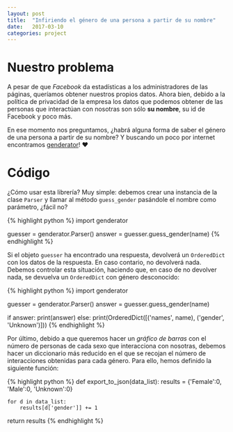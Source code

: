 ```yaml
---
layout: post
title:  "Infiriendo el género de una persona a partir de su nombre"
date:   2017-03-10
categories: project
---
```


# Nuestro problema
A pesar de que _Facebook_ da estadísticas a los administradores de las páginas, queríamos obtener nuestros propios datos. Ahora bien, debido a la política de privacidad de la empresa los datos que podemos obtener de las personas que interactúan con nosotras son sólo __su nombre__, su id de Facebook y poco más. 

En ese momento nos preguntamos, ¿habrá alguna forma de saber el género de una persona a partir de su nombre? Y buscando un poco por internet encontramos [genderator](https://github.com/davidmogar/genderator)! :heart:

# Código
¿Cómo usar esta librería? Muy simple: debemos crear una instancia de la clase `Parser` y llamar al método `guess_gender` pasándole el nombre como parámetro, ¿fácil no?

{% highlight python %}
import genderator

guesser = genderator.Parser()
answer = guesser.guess_gender(name)
{% endhighlight %}

Si el objeto `guesser` ha encontrado una respuesta, devolverá un `OrderedDict` con los datos de la respuesta. En caso contario, no devolverá nada. Debemos controlar esta situación, haciendo que, en caso de no devolver nada, se devuelva un `OrderedDict` con género desconocido:

{% highlight python %}
import genderator

guesser = genderator.Parser()
answer = guesser.guess_gender(name)

if answer:
    print(answer)
else:
    print(OrderedDict([('names', name), ('gender', 'Unknown')]))
{% endhighlight %}

Por último, debido a que queremos hacer un _gráfico de barras_ con el número de personas de cada sexo que interacciona con nosotras, debemos hacer un diccionario más reducido en el que se recojan el número de interacciones obtenidas para cada género. Para ello, hemos definido la siguiente función:

{% highlight python %}
def export_to_json(data_list):
    results = {'Female':0, 'Male':0, 'Unknown':0}

    for d in data_list:
        results[d['gender']] += 1

return results
{% endhighlight %}
